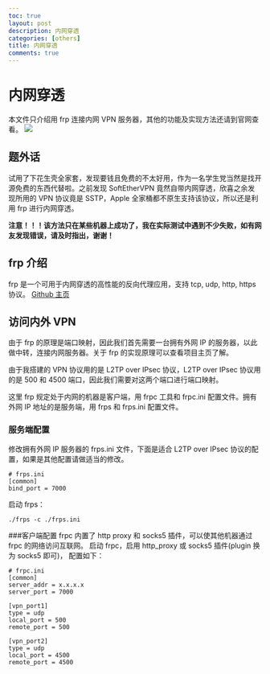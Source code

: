 ```yaml
---
toc: true
layout: post
description: 内网穿透
categories: [others]
title: 内网穿透
comments: true
---
```


# 内网穿透
本文件只介绍用 frp 连接内网 VPN 服务器，其他的功能及实现方法还请到官网查看。
![](http://ww1.sinaimg.cn/large/a2c78f10gy1fjv1g0e9foj20es0co3yo.jpg)

<!-- more -->

## 题外话
试用了下花生壳全家套，发现要钱且免费的不太好用，作为一名学生党当然是找开源免费的东西代替啦。之前发现 SoftEtherVPN 竟然自带内网穿透，欣喜之余发现所用的 VPN 协议竟是 SSTP，Apple 全家桶都不原生支持该协议，所以还是利用 frp 进行内网穿透。

**注意！！！该方法只在某些机器上成功了，我在实际测试中遇到不少失败，如有网友发现错误，请及时指出，谢谢！**

## frp 介绍
frp 是一个可用于内网穿透的高性能的反向代理应用，支持 tcp, udp, http, https 协议。
[Github 主页](https://github.com/fatedier/frp/blob/master/README_zh.md)

## 访问内外 VPN
由于 frp 的原理是端口映射，因此我们首先需要一台拥有外网 IP 的服务器，以此做中转，连接内网服务器。关于 frp 的实现原理可以查看项目主页了解。

由于我搭建的 VPN 协议用的是 L2TP over IPsec 协议，L2TP over IPsec 协议用的是 500 和 4500 端口，因此我们需要对这两个端口进行端口映射。

这里 frp 规定处于内网的机器是客户端，用 frpc 工具和 frpc.ini 配置文件。拥有外网 IP 地址的是服务端，用 frps 和 frps.ini 配置文件。


### 服务端配置
修改拥有外网 IP 服务器的 frps.ini 文件，下面是适合 L2TP over IPsec 协议的配置，如果是其他配置请做适当的修改。

```
# frps.ini
[common]
bind_port = 7000
```

启动 frps：

    ./frps -c ./frps.ini

###客户端配置
frpc 内置了 http proxy 和 socks5 插件，可以使其他机器通过 frpc 的网络访问互联网。
启动 frpc，启用 http_proxy 或 socks5 插件(plugin 换为 socks5 即可)， 配置如下：

```
# frpc.ini
[common]
server_addr = x.x.x.x
server_port = 7000

[vpn_port1]
type = udp
local_port = 500
remote_port = 500

[vpn_port2]
type = udp
local_port = 4500
remote_port = 4500
```



